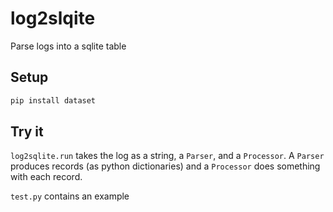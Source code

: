 # log2slqite

Parse logs into a sqlite table

## Setup

```bash
pip install dataset
```

## Try it

`log2sqlite.run` takes the log as a string, a `Parser`, and a `Processor`. A `Parser` produces records (as python dictionaries) and a `Processor` does something with each record.

`test.py` contains an example  
